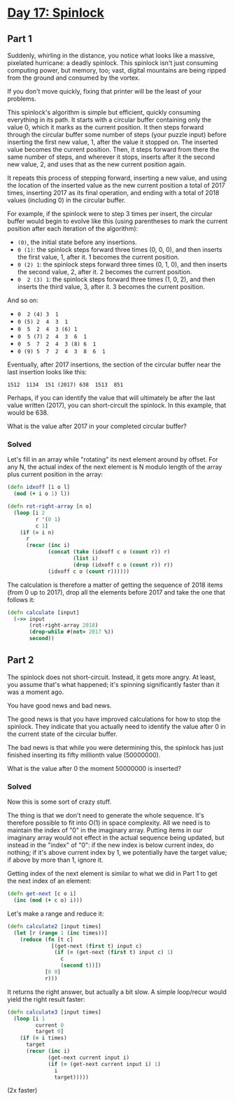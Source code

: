 # [Day 17: Spinlock](https://adventofcode.com/2017/day/17)

## Part 1

Suddenly, whirling in the distance, you notice what looks like a massive, pixelated hurricane: a deadly spinlock. This spinlock isn't just consuming computing power, but memory, too; vast, digital mountains are being ripped from the ground and consumed by the vortex.

If you don't move quickly, fixing that printer will be the least of your problems.

This spinlock's algorithm is simple but efficient, quickly consuming everything in its path. It starts with a circular buffer containing only the value 0, which it marks as the current position. It then steps forward through the circular buffer some number of steps (your puzzle input) before inserting the first new value, 1, after the value it stopped on. The inserted value becomes the current position. Then, it steps forward from there the same number of steps, and wherever it stops, inserts after it the second new value, 2, and uses that as the new current position again.

It repeats this process of stepping forward, inserting a new value, and using the location of the inserted value as the new current position a total of 2017 times, inserting 2017 as its final operation, and ending with a total of 2018 values (including 0) in the circular buffer.

For example, if the spinlock were to step 3 times per insert, the circular buffer would begin to evolve like this (using parentheses to mark the current position after each iteration of the algorithm):

- `(0)`, the initial state before any insertions.
- `0 (1)`: the spinlock steps forward three times (0, 0, 0), and then inserts the first value, 1, after it. 1 becomes the current position.
- `0 (2) 1`: the spinlock steps forward three times (0, 1, 0), and then inserts the second value, 2, after it. 2 becomes the current position.
- `0  2 (3) 1`: the spinlock steps forward three times (1, 0, 2), and then inserts the third value, 3, after it. 3 becomes the current position.

And so on:

- `0  2 (4) 3  1`
- `0 (5) 2  4  3  1`
- `0  5  2  4  3 (6) 1`
- `0  5 (7) 2  4  3  6  1`
- `0  5  7  2  4  3 (8) 6  1`
- `0 (9) 5  7  2  4  3  8  6  1`

Eventually, after 2017 insertions, the section of the circular buffer near the last insertion looks like this:

```
1512  1134  151 (2017) 638  1513  851
```

Perhaps, if you can identify the value that will ultimately be after the last value written (2017), you can short-circuit the spinlock. In this example, that would be 638.

What is the value after 2017 in your completed circular buffer?

### Solved

Let's fill in an array while "rotating" its next element around by offset. For any N, the actual index of the next element is N modulo length of the array plus current position in the array:

```clojure
(defn idxoff [i o l]
  (mod (+ i o 1) l))

(defn rot-right-array [n o]
  (loop [i 2
         r '(0 1)
         c 1]
    (if (= i n)
      r
      (recur (inc i)
             (concat (take (idxoff c o (count r)) r)
                     (list i)
                     (drop (idxoff c o (count r)) r))
             (idxoff c o (count r))))))
```

The calculation is therefore a matter of getting the sequence of 2018 items (from 0 up to 2017), drop all the elements before 2017 and take the one that follows it:

```clojure
(defn calculate [input]
  (->> input
       (rot-right-array 2018)
       (drop-while #(not= 2017 %))
       second))
```

## Part 2

The spinlock does not short-circuit. Instead, it gets more angry. At least, you assume that's what happened; it's spinning significantly faster than it was a moment ago.

You have good news and bad news.

The good news is that you have improved calculations for how to stop the spinlock. They indicate that you actually need to identify the value after 0 in the current state of the circular buffer.

The bad news is that while you were determining this, the spinlock has just finished inserting its fifty millionth value (50000000).

What is the value after 0 the moment 50000000 is inserted?

### Solved

Now this is some sort of crazy stuff.

The thing is that we don't need to generate the whole sequence. It's therefore possible to fit into O(1) in space complexity. All we need is to maintain the index of "0" in the imaginary array. Putting items in our imaginary array would not effect in the actual sequence being updated, but instead in the "index" of "0": if the new index is below current index, do nothing; if it's above current index by 1, we potentially have the target value; if above by more than 1, ignore it.

Getting index of the next element is similar to what we did in Part 1 to get the next index of an element:

```clojure
(defn get-next [c o i]
  (inc (mod (+ c o) i)))
```

Let's make a range and reduce it:

```clojure
(defn calculate2 [input times]
  (let [r (range 1 (inc times))]
    (reduce (fn [t c]
              [(get-next (first t) input c)
               (if (= (get-next (first t) input c) 1)
                 c
                 (second t))])
            [0 0]
            r)))
```

It returns the right answer, but actually a bit slow. A simple loop/recur would yield the right result faster:

```clojure
(defn calculate3 [input times]
  (loop [i 1
         current 0
         target 0]
    (if (= i times)
      target
      (recur (inc i)
             (get-next current input i)
             (if (= (get-next current input i) 1)
               i
               target)))))
```

(2x faster)
